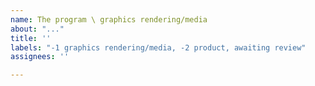 ```yaml
---
name: The program \ graphics rendering/media
about: "..."
title: ''
labels: "-1 graphics rendering/media, -2 product, awaiting review"
assignees: ''

---
```


<!-- Do not remove this comment #vis !!!
	Before making a new issue, please search existing !!!
-->
